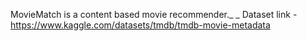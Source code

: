 
MovieMatch is a content based movie recommender._ _
Dataset link - https://www.kaggle.com/datasets/tmdb/tmdb-movie-metadata
